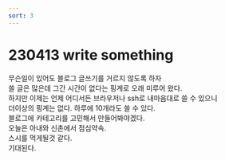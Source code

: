 ```yaml
---
sort: 3
---
```


# 230413 write something 
무슨일이 있어도 블로그 글쓰기를 거르지 않도록 하자    
쓸 글은 많은데 그간 시간이 없다는 핑계로 오래 미루어 왔다.    
하지만 이제는 언제 어디서든 브라우저나 ssh로 내마음대로 쓸 수 있으니    
더이상의 핑계는 없다. 하루에 10개라도 쓸 수 있다.    
블로그에 카테고리를 고민해서 만들어봐야겠다.    
오늘은 아내와 신촌에서 점심약속.    
스시를 먹게될것 같다.    
기대된다.
